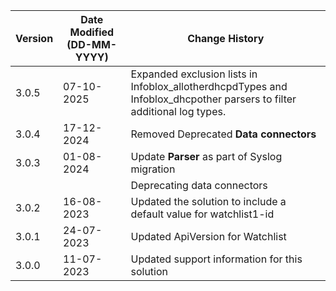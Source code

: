 | **Version** | **Date Modified (DD-MM-YYYY)** | **Change History**                                                   |
|-------------|--------------------------------|----------------------------------------------------------------------|
| 3.0.5       | 07-10-2025                     |Expanded exclusion lists in Infoblox_allotherdhcpdTypes and Infoblox_dhcpother parsers to filter additional log types.                   |
| 3.0.4       | 17-12-2024                     |Removed Deprecated **Data connectors**                                |
| 3.0.3       | 01-08-2024                     |Update **Parser** as part of Syslog migration                         |
|             |                                |Deprecating data connectors                                           |
| 3.0.2       | 16-08-2023                     |Updated the solution to include a default value for watchlist1-id     |
| 3.0.1       | 24-07-2023                     |Updated ApiVersion for Watchlist                                      |
| 3.0.0       | 11-07-2023                     |Updated support information for this solution                         |
